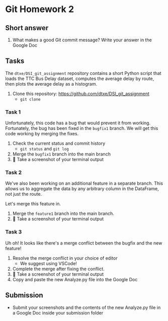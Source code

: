 <!-- Note to self: This is for the Scaling to Production course -->

# Git Homework 2

## Short answer
1. What makes a good Git commit message? Write your answer in the Google Doc

## Tasks
The `dtxe/DSI_git_assignment` repository contains a short Python script that 
loads the TTC Bus Delay dataset, computes the average delay by route, then 
plots the average delay as a histogram.

1. Clone this repository: https://github.com/dtxe/DSI_git_assignment
    * `git clone`

### Task 1
Unfortunately, this code has a bug that would prevent it from working.
Fortunately, the bug has been fixed in the `bugfix1` branch. We will
get this code working by merging the fixes.

1. Check the current status and commit history
    * `git status` and `git log`
1. Merge the `bugfix1` branch into the main branch
1. 📸 Take a screenshot of your terminal output

### Task 2
We've also been working on an additional feature in a separate branch.
This allows us to aggregate the data by any arbitrary column in the DataFrame, not just the route.

Let's merge this feature in.

1. Merge the `feature1` branch into the main branch.
1. 📸 Take a screenshot of your terminal output

### Task 3
Uh oh! It looks like there's a merge conflict between the bugfix and the new feature!

1. Resolve the merge conflict in your choice of editor
    * We suggest using VSCode!
1. Complete the merge after fixing the conflict.
1. 📸 Take a screenshot of your terminal output
1. Copy and paste the new Analyze.py file into the Google Doc


## Submission
* Submit your screenshots and the contents of the new Analyze.py file in a Google Doc inside your submission folder
